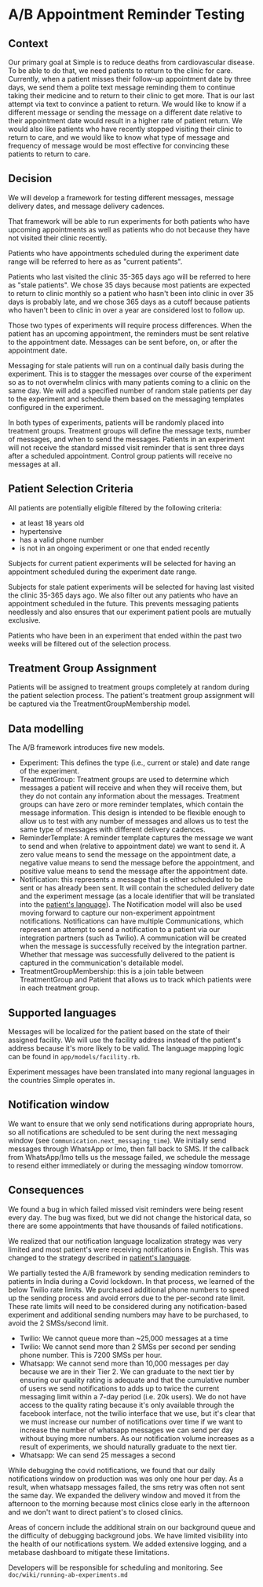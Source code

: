 # A/B Appointment Reminder Testing

## Context

Our primary goal at Simple is to reduce deaths from cardiovascular disease. To be able to do that, we need patients to return to the clinic for care. Currently, when a patient misses their follow-up appointment date by three days, we send them a polite text message reminding them to continue taking their medicine and to return to their clinic to get more. That is our last attempt via text to convince a patient to return. We would like to know if a different message or sending the message on a different date relative to their appointment date would result in a higher rate of patient return. We would also like patients who have recently stopped visiting their clinic to return to care, and we would like to know what type of message and frequency of message would be most effective for convincing these patients to return to care.

## Decision

We will develop a framework for testing different messages, message delivery dates, and message delivery cadences.

That framework will be able to run experiments for both patients who have upcoming appointments as well as patients who do not because they have not visited their clinic recently.

Patients who have appointments scheduled during the experiment date range will be referred to here as as "current patients".

Patients who last visited the clinic 35-365 days ago will be referred to here as "stale patients". We chose 35 days because most patients are expected to return to clinic monthly so a patient who hasn't been into clinic in over 35 days is probably late, and we chose 365 days as a cutoff because patients who haven't been to clinic in over a year are considered lost to follow up.

Those two types of experiments will require process differences. When the patient has an upcoming appointment, the reminders must be sent relative to the appointment date. Messages can be sent before, on, or after the appointment date.

Messaging for stale patients will run on a continual daily basis during the experiment. This is to stagger the messages over course of the experiment so as to not overwhelm clinics with many patients coming to a clinic on the same day.  We will add a specified number of random stale patients per day to the experiment and schedule them based on the messaging templates configured in the experiment.

In both types of experiments, patients will be randomly placed into treatment groups. Treatment groups will define the message texts, number of messages, and when to send the messages. Patients in an experiment will not receive the standard missed visit reminder that is sent three days after a scheduled appointment. Control group patients will receive no messages at all.

## Patient Selection Criteria

All patients are potentially eligible filtered by the following criteria:

- at least 18 years old
- hypertensive
- has a valid phone number
- is not in an ongoing experiment or one that ended recently

Subjects for current patient experiments will be selected for having an appointment scheduled during the experiment date range.

Subjects for stale patient experiments will be selected for having last visited the clinic 35-365 days ago. We also filter out any patients who have an appointment scheduled in the future. This prevents messaging patients needlessly and also ensures that our experiment patient pools are mutually exclusive.

Patients who have been in an experiment that ended within the past two weeks will be filtered out of the selection process.

## Treatment Group Assignment

Patients will be assigned to treatment groups completely at random during the patient selection process. The patient's treatment group assignment will be captured via the TreatmentGroupMembership model.

## Data modelling

The A/B framework introduces five new models.

- Experiment: This defines the type (i.e., current or stale) and date range of the experiment.
- TreatmentGroup: Treatment groups are used to determine which messages a patient will receive and when they will receive them, but they do not contain any information about the messages. Treatment groups can have zero or more reminder templates, which contain the message information. This design is intended to be flexible enough to allow us to test with any number of messages and allows us to test the same type of messages with different delivery cadences.
- ReminderTemplate: A reminder template captures the message we want to send and when (relative to appointment date) we want to send it. A zero value means to send the message on the appointment date, a negative value means to send the message before the appointment, and positive value means to send the message after the appointment date.
- Notification: this represents a message that is either scheduled to be sent or has already been sent. It will contain the scheduled delivery date and the experiment message (as a locale identifier that will be translated into the [patient's language](#supported-languages)). The Notification model will also be used moving forward to capture our non-experiment appointment notifications. Notifications can have multiple Communications, which represent an attempt to send a notification to a patient via our integration partners (such as Twilio). A communication will be created when the message is successfully received by the integration partner. Whether that message was successfully delivered to the patient is captured in the communication's detailable model.
- TreatmentGroupMembership: this is a join table between TreatmentGroup and Patient that allows us to track which patients were in each treatment group.

## Supported languages

Messages will be localized for the patient based on the state of their assigned facility. We will use the facility address instead of the patient's address because it's more likely to be valid. The language mapping logic can be found in `app/models/facility.rb`.

Experiment messages have been translated into many regional languages in the countries Simple operates in.

## Notification window

We want to ensure that we only send notifications during appropriate hours, so all notifications are scheduled to be sent during the next messaging window (see `Communication.next_messaging_time`). We initially send messages through WhatsApp or Imo, then fall back to SMS. If the callback from WhatsApp/Imo tells us the message failed, we schedule the message to resend either immediately or during the messaging window tomorrow.

## Consequences

We found a bug in which failed missed visit reminders were being resent every day. The bug was fixed, but we did not change the historical data, so there are some appointments that have thousands of failed notifications.

We realized that our notification language localization strategy was very limited and most patient's were receiving notifications in English. This was changed to the strategy described in [patient's language](#supported-languages).

We partially tested the A/B framework by sending medication reminders to patients in India during a Covid lockdown. In that process, we learned of the below Twilio rate limits. We purchased additional phone numbers to speed up the sending process and avoid errors due to the per-second rate limit. These rate limits will need to be considered during any notification-based experiment and additional sending numbers may have to be purchased, to avoid the 2 SMSs/second limit.

- Twilio: We cannot queue more than ~25,000 messages at a time
- Twilio: We cannot send more than 2 SMSs per second per sending phone number. This is 7200 SMSs per hour.
- Whatsapp: We cannot send more than 10,000 messages per day because we are in their Tier 2. We can graduate to the next tier by ensuring our quality rating is adequate and that the cumulative number of users we send notifications to adds up to twice the current messaging limit within a 7-day period (i.e. 20k users). We do not have access to the quality rating because it's only available through the facebook interface, not the twilio interface that we use, but it's clear that we must increase our number of notifications over time if we want to increase the number of whatsapp messages we can send per day without buying more numbers. As our notification volume increases as a result of experiments, we should naturally graduate to the next tier.
- Whatsapp: We can send 25 messages a second

While debugging the covid notifications, we found that our daily notifications window on production was was only one hour per day. As a result, when whatsapp messages failed, the sms retry was often not sent the same day. We expanded the delivery window and moved it from the afternoon to the morning because most clinics close early in the afternoon and we don't want to direct patient's to closed clinics.

Areas of concern include the additional strain on our background queue and the difficulty of debugging background jobs. We have limited visibility into the health of our notifications system. We added extensive logging, and a metabase dashboard to mitigate these limitations.

Developers will be responsible for scheduling and monitoring. See `doc/wiki/running-ab-experiments.md`
